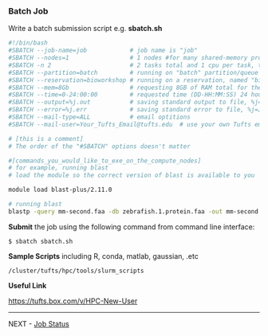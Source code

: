 ### Batch Job ###

Write a batch submission script e.g. **sbatch.sh**

```bash
#!/bin/bash
#SBATCH --job-name=job            # job name is "job"
#SBATCH --nodes=1                 # 1 nodes #for many shared-memory programs,please leave -N as 1.
#SBATCH -n 2                      # 2 tasks total and 1 cpu per task, that gives you 2 cpu cores for this job
#SBATCH --partition=batch         # running on "batch" partition/queue
#SBATCH --reservation=bioworkshop # running on a reservation, named "bioworkshop", if no access to reservation, omit this line
#SBATCH --mem=8Gb                 # requesting 8GB of RAM total for the number of cpus you requested
#SBATCH --time=0-24:00:00         # requested time (DD-HH:MM:SS) 24 hours
#SBATCH --output=%j.out           # saving standard output to file, %j=JOBID
#SBATCH --error=%j.err            # saving standard error to file, %j=JOBID
#SBATCH --mail-type=ALL           # email optitions
#SBATCH --mail-user=Your_Tufts_Email@tufts.edu  # use your own Tufts email address

# [this is a comment]
# The order of the "#SBATCH" options doesn't matter

#[commands_you_would_like_to_exe_on_the_compute_nodes]
# for example, running blast 
# load the module so the correct version of blast is available to you

module load blast-plus/2.11.0

# running blast
blastp -query mm-second.faa -db zebrafish.1.protein.faa -out mm-second.x.zebrafish.tsv -outfmt 6

```

**Submit** the job using the following command from command line interface:

`$ sbatch sbatch.sh`

**Sample Scripts** including R, conda, matlab, gaussian, .etc

`/cluster/tufts/hpc/tools/slurm_scripts`

**Useful Link**

https://tufts.box.com/v/HPC-New-User

---

NEXT - [Job Status](Job_Status.md)
